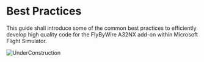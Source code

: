 # Best Practices

This guide shall introduce some of the common best practices to efficiently develop high quality code for the FlyByWire A32NX add-on within Microsoft Flight Simulator.

![UnderConstruction](../../../assets/ComingSoonPlacard.png)

<!--
## Quick Reloading of Avionics Displays

Rather than reloading MSFS each time you wish to test your changes, you can ...

!!! error "TODO"

## Reloading of the Aircraft

!!! error "TODO"

## Tips & Tricks

!!! error "TODO"

## Troubleshooting

!!! error "TODO"

-->
